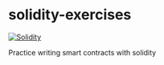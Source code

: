 # solidity-exercises
[![Solidity](https://img.shields.io/badge/Solidity-%5E0.4.25-orange.svg)](https://docs.soliditylang.org/en/v0.4.25/)

Practice writing smart contracts with solidity
